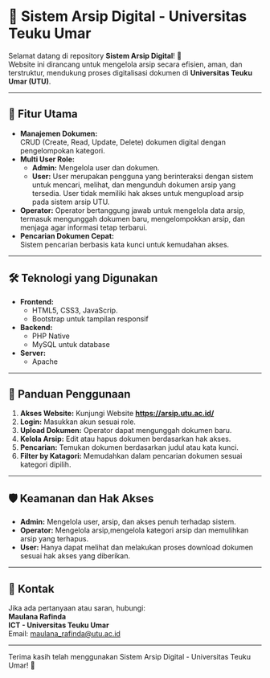 # 📂 **Sistem Arsip Digital - Universitas Teuku Umar**  

Selamat datang di repository **Sistem Arsip Digital**! 🚀  
Website ini dirancang untuk mengelola arsip secara efisien, aman, dan terstruktur, mendukung proses digitalisasi dokumen di **Universitas Teuku Umar (UTU)**.

---

## 🎯 **Fitur Utama**  
- **Manajemen Dokumen:**  
  CRUD (Create, Read, Update, Delete) dokumen digital dengan pengelompokan kategori.  
- **Multi User Role:**  
  - **Admin:** Mengelola user dan dokumen.  
  - **User:** User merupakan pengguna yang berinteraksi dengan sistem untuk
      mencari, melihat, dan mengunduh dokumen arsip yang tersedia.
      User tidak memiliki hak akses untuk mengupload arsip pada sistem
      arsip UTU.
 - **Operator:** Operator bertanggung jawab untuk mengelola data arsip, termasuk
     mengunggah dokumen baru, mengelompokkan arsip, dan
     menjaga agar informasi tetap terbarui.  
- **Pencarian Dokumen Cepat:**  
  Sistem pencarian berbasis kata kunci untuk kemudahan akses.  
 ---

## 🛠 **Teknologi yang Digunakan**  
- **Frontend:**  
  - HTML5, CSS3, JavaScrip. 
  - Bootstrap untuk tampilan responsif  
- **Backend:**  
  - PHP Native  
  - MySQL untuk database  
- **Server:**  
  - Apache
---

## 📌 **Panduan Penggunaan**  
1. **Akses Website:** Kunjungi Website **https://arsip.utu.ac.id/**
2. **Login:** Masukkan akun sesuai role.
3. **Upload Dokumen:** Operator dapat mengunggah dokumen baru.  
4. **Kelola Arsip:** Edit atau hapus dokumen berdasarkan hak akses.  
5. **Pencarian:** Temukan dokumen berdasarkan judul atau kata kunci.  
6. **Filter by Katagori:** Memudahkan dalam pencarian dokumen sesuai kategori dipilih.

---

## 🛡 **Keamanan dan Hak Akses**  
- **Admin:** Mengelola user, arsip, dan akses penuh terhadap sistem.  
- **Operator:** Mengelola arsip,mengelola kategori arsip dan memulihkan arsip yang terhapus.  
- **User:** Hanya dapat melihat dan melakukan proses download dokumen sesuai hak akses yang diberikan.  

---

## 📧 **Kontak**  
Jika ada pertanyaan atau saran, hubungi:  
**Maulana Rafinda**  
**ICT - Universitas Teuku Umar**  
Email: maulana_rafinda@utu.ac.id  

---

Terima kasih telah menggunakan Sistem Arsip Digital - Universitas Teuku Umar! 🎉

